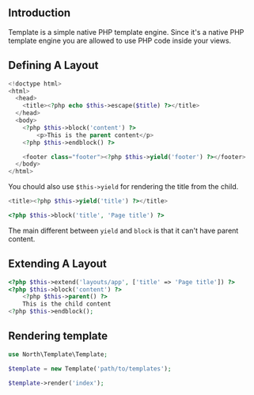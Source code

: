 ## Introduction

Template is a simple native PHP template engine. Since it's a native PHP template engine you are allowed to use PHP code inside your views.

## Defining A Layout

```php
<!doctype html>
<html>
  <head>
    <title><?php echo $this->escape($title) ?></title>
  </head>
  <body>
    <?php $this->block('content') ?>
        <p>This is the parent content</p>
    <?php $this->endblock() ?>

    <footer class="footer"><?php $this->yield('footer') ?></footer>
  </body>
</html>
```

You chould also use `$this->yield` for rendering the title from the child.

```php
<title><?php $this->yield('title') ?></title>
```

```php
<?php $this->block('title', 'Page title') ?>
```

The main different between `yield` and `block` is that it can't have parent content.

## Extending A Layout

```php
<?php $this->extend('layouts/app', ['title' => 'Page title']) ?>
<?php $this->block('content') ?>
    <?php $this->parent() ?>
    This is the child content
<?php $this->endblock();
```

## Rendering template

```php
use North\Template\Template;

$template = new Template('path/to/templates');

$template->render('index');
```